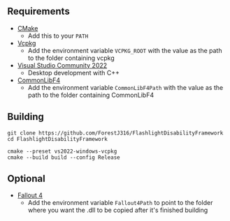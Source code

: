 ## Requirements
* [CMake](https://cmake.org/)
	* Add this to your `PATH`
* [Vcpkg](https://github.com/microsoft/vcpkg)
	* Add the environment variable `VCPKG_ROOT` with the value as the path to the folder containing vcpkg
* [Visual Studio Community 2022](https://visualstudio.microsoft.com/)
	* Desktop development with C++
* [CommonLibF4](https://github.com/powerof3/CommonLibF4)
	* Add the environment variable `CommonLibF4Path` with the value as the path to the folder containing CommonLibF4

## Building
```
git clone https://github.com/ForestJ316/FlashlightDisabilityFramework
cd FlashlightDisabilityFramework

cmake --preset vs2022-windows-vcpkg
cmake --build build --config Release
```

## Optional
* [Fallout 4](https://store.steampowered.com/app/377160)
	* Add the environment variable `Fallout4Path` to point to the folder where you want the .dll to be copied after it's finished building
